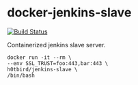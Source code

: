 # docker-jenkins-slave

[![Build Status](https://travis-ci.org/h0tbird/docker-jenkins-slave.svg?branch=master)](https://travis-ci.org/h0tbird/docker-jenkins-slave)

Containerized jenkins slave server.

```
docker run -it --rm \
--env SSL_TRUST=foo:443,bar:443 \
h0tbird/jenkins-slave \
/bin/bash
```
